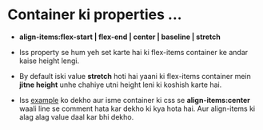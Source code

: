 # Container ki properties ...

- **align-items:flex-start | flex-end | center | baseline | stretch**

- Iss property se hum yeh set karte hai ki flex-items container ke andar kaise height lengi.

- By default iski value **stretch** hoti hai yaani ki flex-items container mein **jitne height** unhe chahiye utni height leni ki koshish karte hai.

- Iss [example](http://codepen.io/navgurukul/pen/egavZJ) ko dekho aur isme container ki css se **align-items:center** waali line se comment hata kar dekho ki kya hota hai. Aur align-items ki alag alag value daal kar bhi dekho.


